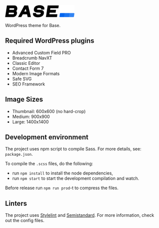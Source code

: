<p>
  <a href="https://github.com/conedevelopment/base-starter-theme">
    <br>
    <img src="./.github/base-logo-dark.svg" alt="Base" width="226" height="40">
    <br>
  </a>
</p>

WordPress theme for Base.

## Required WordPress plugins

- Advanced Custom Field PRO
- Breadcrumb NavXT
- Classic Editor
- Contact Form 7
- Modern Image Formats
- Safe SVG
- SEO Framework

## Image Sizes

- Thumbnail: 600x600 (no hard-crop)
- Medium: 900x900
- Large: 1400x1400

## Development environment

The project uses npm script to compile Sass. For more details, see: `package.json`.

To compile the  `.scss` files, do the following:

- run `npm install` to install the node dependencies,
- run `npm start` to start the development compilation and watch.

Before release run `npm run prod`-t to compress the files.

## Linters

The project uses [Stylelint](https://stylelint.io/) and [Semistandard](https://github.com/standard/semistandard). For more information, check out the config files.
